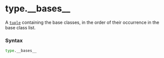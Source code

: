 # type.\_\_bases\_\_

A [`tuple`](/built-in-types/tuple/) containing the base classes, in the order of their occurrence in the base class list.

### Syntax

```python
type.__bases__
```
